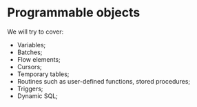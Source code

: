# Programmable objects

We will try to cover:
* Variables; 
* Batches; 
* Flow elements; 
* Cursors; 
* Temporary tables; 
* Routines such as user-defined functions, stored procedures;
* Triggers; 
* Dynamic SQL;
